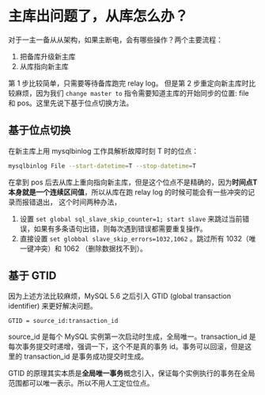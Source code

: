# 主库出问题了，从库怎么办？

对于一主一备从从架构，如果主断电，会有哪些操作？两个主要流程：

1. 把备库升级新主库
1. 从库指向新主库

第 1 步比较简单，只需要等待备库跑完 relay log。
但是第 2 步重定向新主库时比较麻烦，因为我们 `change master to` 指令需要知道主库的开始同步的位置: file 和 pos。这里先说下基于位点切换方法。

## 基于位点切换
在新主库上用 mysqlbinlog 工作具解析故障时刻 T 时的位点：

```bash
mysqlbinlog File --start-datetime=T --stop-datetime=T
```

在拿到 pos 后去从库上重向指向新主库，但是这个位点不是精确的，因为**时间点T本身就是一个连续区间值**，所以从库在跑 relay log 的时候可能会有一些冲突的记录而报错退出，
这个时间两种办法，

1. 设置 `set global sql_slave_skip_counter=1; start slave` 来跳过当前错误，如果有多条语句出错，则每次遇到错误都需要重复操作。
1. 直接设置 `set globbal slave_skip_errors=1032,1062` 。跳过所有 1032（唯一键冲突）和 1062 （删除数据找不到）。

## 基于 GTID
因为上述方法比较麻烦，MySQL 5.6 之后引入 GTID (global transaction identifier) 来更好解决问题。

```
GTID = source_id:transaction_id
```

source\_id 是每个 MySQL 实例第一次启动时生成，全局唯一。transaction\_id 是每次事务提交时递增，强调一下，这个不是真的事务 id。事务可以回滚，但是这里的 transaction\_id 是事务成功提交时生成。

GTID 的原理其实本质是**全局唯一事务**概念引入，保证每个实例执行的事务在全局范围都可以唯一表示。所以不用人工定位位点。
